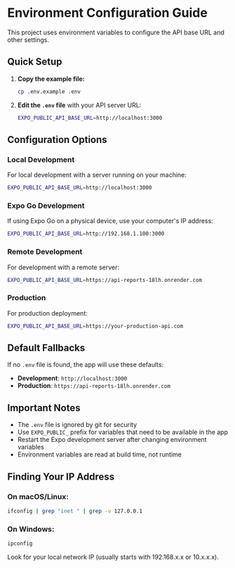 # Environment Configuration Guide

This project uses environment variables to configure the API base URL and other settings.

## Quick Setup

1. **Copy the example file:**
   ```bash
   cp .env.example .env
   ```

2. **Edit the `.env` file** with your API server URL:
   ```bash
   EXPO_PUBLIC_API_BASE_URL=http://localhost:3000
   ```

## Configuration Options

### Local Development
For local development with a server running on your machine:
```bash
EXPO_PUBLIC_API_BASE_URL=http://localhost:3000
```

### Expo Go Development
If using Expo Go on a physical device, use your computer's IP address:
```bash
EXPO_PUBLIC_API_BASE_URL=http://192.168.1.100:3000
```

### Remote Development
For development with a remote server:
```bash
EXPO_PUBLIC_API_BASE_URL=https://api-reports-18lh.onrender.com
```

### Production
For production deployment:
```bash
EXPO_PUBLIC_API_BASE_URL=https://your-production-api.com
```

## Default Fallbacks

If no `.env` file is found, the app will use these defaults:
- **Development**: `http://localhost:3000`
- **Production**: `https://api-reports-18lh.onrender.com`

## Important Notes

- The `.env` file is ignored by git for security
- Use `EXPO_PUBLIC_` prefix for variables that need to be available in the app
- Restart the Expo development server after changing environment variables
- Environment variables are read at build time, not runtime

## Finding Your IP Address

### On macOS/Linux:
```bash
ifconfig | grep "inet " | grep -v 127.0.0.1
```

### On Windows:
```cmd
ipconfig
```

Look for your local network IP (usually starts with 192.168.x.x or 10.x.x.x).
